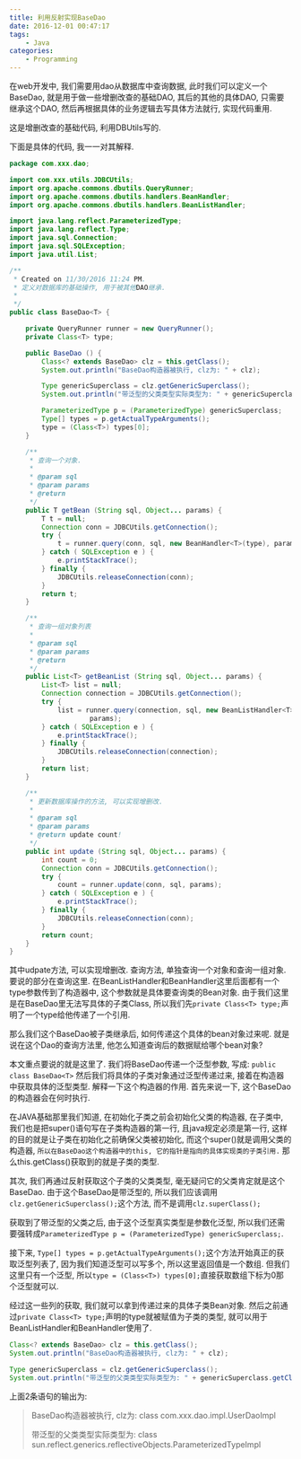 ```yaml
---
title: 利用反射实现BaseDao
date: 2016-12-01 00:47:17
tags:
    - Java
categories: 
    - Programming
---
```


在web开发中, 我们需要用dao从数据库中查询数据, 此时我们可以定义一个BaseDao, 就是用于做一些增删改查的基础DAO, 其后的其他的具体DAO, 只需要继承这个DAO, 然后再根据具体的业务逻辑去写具体方法就行, 实现代码重用.

这是增删改查的基础代码, 利用DBUtils写的.

下面是具体的代码, 我一一对其解释.
<!-- more -->

```java
package com.xxx.dao;

import com.xxx.utils.JDBCUtils;
import org.apache.commons.dbutils.QueryRunner;
import org.apache.commons.dbutils.handlers.BeanHandler;
import org.apache.commons.dbutils.handlers.BeanListHandler;

import java.lang.reflect.ParameterizedType;
import java.lang.reflect.Type;
import java.sql.Connection;
import java.sql.SQLException;
import java.util.List;

/**
 * Created on 11/30/2016 11:24 PM.
 * 定义对数据库的基础操作, 用于被其他DAO继承.
 *
 */
public class BaseDao<T> {

    private QueryRunner runner = new QueryRunner();
    private Class<T> type;

    public BaseDao () {
        Class<? extends BaseDao> clz = this.getClass();
        System.out.println("BaseDao构造器被执行, clz为: " + clz);

        Type genericSuperclass = clz.getGenericSuperclass();
        System.out.println("带泛型的父类类型实际类型为: " + genericSuperclass.getClass());

        ParameterizedType p = (ParameterizedType) genericSuperclass;
        Type[] types = p.getActualTypeArguments();
        type = (Class<T>) types[0];
    }

    /**
     * 查询一个对象.
     *
     * @param sql
     * @param params
     * @return
     */
    public T getBean (String sql, Object... params) {
        T t = null;
        Connection conn = JDBCUtils.getConnection();
        try {
            t = runner.query(conn, sql, new BeanHandler<T>(type), params);
        } catch ( SQLException e ) {
            e.printStackTrace();
        } finally {
            JDBCUtils.releaseConnection(conn);
        }
        return t;
    }

    /**
     * 查询一组对象列表
     *
     * @param sql
     * @param params
     * @return
     */
    public List<T> getBeanList (String sql, Object... params) {
        List<T> list = null;
        Connection connection = JDBCUtils.getConnection();
        try {
            list = runner.query(connection, sql, new BeanListHandler<T>(type),
                    params);
        } catch ( SQLException e ) {
            e.printStackTrace();
        } finally {
            JDBCUtils.releaseConnection(connection);
        }
        return list;
    }

    /**
     * 更新数据库操作的方法, 可以实现增删改.
     *
     * @param sql
     * @param params
     * @return update count!
     */
    public int update (String sql, Object... params) {
        int count = 0;
        Connection conn = JDBCUtils.getConnection();
        try {
            count = runner.update(conn, sql, params);
        } catch ( SQLException e ) {
            e.printStackTrace();
        } finally {
            JDBCUtils.releaseConnection(conn);
        }
        return count;
    }
}


```


其中udpate方法, 可以实现增删改.
查询方法, 单独查询一个对象和查询一组对象.
要说的部分在查询这里. 在BeanListHandler和BeanHandler这里后面都有一个type参数传到了构造器中, 这个参数就是具体要查询类的Bean对象. 由于我们这里是在BaseDao里无法写具体的子类Class, 所以我们先`private Class<T> type;`声明了一个type给他传递了一个引用.

那么我们这个BaseDao被子类继承后, 如何传递这个具体的bean对象过来呢.
就是说在这个Dao的查询方法里, 他怎么知道查询后的数据赋给哪个bean对象?

本文重点要说的就是这里了. 
我们将BaseDao传递一个泛型参数, 写成: `public class BaseDao<T>`
然后我们将具体的子类对象通过泛型传递过来, 接着在构造器中获取具体的泛型类型.
解释一下这个构造器的作用.
首先来说一下, 这个BaseDao的构造器会在何时执行.

在JAVA基础那里我们知道, 在初始化子类之前会初始化父类的构造器, 在子类中, 我们也是把super()语句写在子类构造器的第一行, 且java规定必须是第一行, 这样的目的就是让子类在初始化之前确保父类被初始化,
而这个super()就是调用父类的构造器, `所以在BaseDao这个构造器中的this, 它的指针是指向的具体实现类的子类引用.`
那么this.getClass()获取到的就是子类的类型.

其次, 我们再通过反射获取这个子类的父类类型, 毫无疑问它的父类肯定就是这个BaseDao.
由于这个BaseDao<T>是带泛型的, 所以我们应该调用`clz.getGenericSuperclass();`这个方法, 而不是调用`clz.superClass();`

获取到了带泛型的父类之后, 由于这个泛型真实类型是参数化泛型, 所以我们还需要强转成`ParameterizedType p = (ParameterizedType) genericSuperclass;`.

接下来, `Type[] types = p.getActualTypeArguments();`这个方法开始真正的获取泛型列表了, 因为我们知道泛型可以写多个, 所以这里返回值是一个数组. 但我们这里只有一个泛型,
所以`type = (Class<T>) types[0];`直接获取数组下标为0那个泛型就可以.

经过这一些列的获取, 我们就可以拿到传递过来的具体子类Bean对象.
然后之前通过`private Class<T> type;`声明的type就被赋值为子类的类型, 就可以用于BeanListHandler和BeanHandler使用了.


```java
Class<? extends BaseDao> clz = this.getClass();
System.out.println("BaseDao构造器被执行, clz为: " + clz);

Type genericSuperclass = clz.getGenericSuperclass();
System.out.println("带泛型的父类类型实际类型为: " + genericSuperclass.getClass());
```

上面2条语句的输出为: 

> BaseDao构造器被执行, clz为: class com.xxx.dao.impl.UserDaoImpl
>
> 带泛型的父类类型实际类型为: class sun.reflect.generics.reflectiveObjects.ParameterizedTypeImpl

